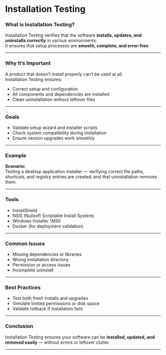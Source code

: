 # Installation Testing

### What is Installation Testing?
Installation Testing verifies that the software **installs, updates, and uninstalls correctly** in various environments.  
It ensures that setup processes are **smooth, complete, and error-free**.

---

### Why It’s Important
A product that doesn’t install properly can’t be used at all.  
Installation Testing ensures:
- Correct setup and configuration  
- All components and dependencies are installed  
- Clean uninstallation without leftover files  

---

### Goals
- Validate setup wizard and installer scripts  
- Check system compatibility during installation  
- Ensure version upgrades work smoothly  

---

### Example
**Scenario:**  
Testing a desktop application installer — verifying correct file paths, shortcuts, and registry entries are created, and that uninstallation removes them.

---

### Tools
- InstallShield  
- NSIS (Nullsoft Scriptable Install System)  
- Windows Installer (MSI)  
- Docker (for deployment validation)  

---

### Common Issues
- Missing dependencies or libraries  
- Wrong installation directory  
- Permission or access issues  
- Incomplete uninstall  

---

### Best Practices
- Test both fresh installs and upgrades  
- Simulate limited permissions or disk space  
- Validate rollback if installation fails  

---

### Conclusion
Installation Testing ensures your software can be **installed, updated, and removed easily** — without errors or leftover clutter.

---
